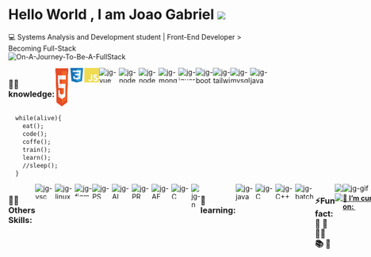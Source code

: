   # Hello World , I am Joao Gabriel  <img width="50" src="https://c.tenor.com/LoziwJSpAyAAAAAC/hulk-dance.gif">
  
  :computer: Systems Analysis and Development student | Front-End Developer > Becoming Full-Stack <br>
  <img alt="On-A-Journey-To-Be-A-FullStack" src= "https://readme-typing-svg.herokuapp.com/?lines=On+a+journey+to+be+a+Fullstack!" >
 
  <div style="display:flex">
  <h3>👨‍💻 knowledge: </h3>
  <img alt="jg-HTML" align="center" width="30" src="https://raw.githubusercontent.com/devicons/devicon/master/icons/html5/html5-original.svg">
  <img alt="jg-CSS" align="center" height="30" width="40" src="https://raw.githubusercontent.com/devicons/devicon/master/icons/css3/css3-original.svg">
  <img alt="jg-Js" align="center" height="30" width="40" src="https://raw.githubusercontent.com/devicons/devicon/master/icons/javascript/javascript-plain.svg">
  <img alt="jg-vue" align="center" height="30" width="40" src="https://cdn.jsdelivr.net/gh/devicons/devicon/icons/vuejs/vuejs-original.svg">
     <img alt="jg-node" align="center" height="30" width="40" src="https://cdn.jsdelivr.net/gh/devicons/devicon/icons/nodejs/nodejs-original.svg">
    <img alt="jg-node" align="center" height="30" width="40" src="https://cdn.jsdelivr.net/gh/devicons/devicon/icons/express/express-original.svg">
     <img alt="jg-mongo" align="center" height="30" width="40" src="https://cdn.jsdelivr.net/gh/devicons/devicon/icons/mongodb/mongodb-original.svg"> 
   <img alt="jg-jquery" align="center" height="25" width="35" src="https://cdn.jsdelivr.net/gh/devicons/devicon/icons/jquery/jquery-original.svg">
  <img alt="jg-bootstrap" align="center" height="35" width="35" src="https://cdn.jsdelivr.net/gh/devicons/devicon/icons/bootstrap/bootstrap-plain.svg"> 
        <img alt="jg-tailwindcss" align="center" height="35" width="35" src="https://cdn.jsdelivr.net/gh/devicons/devicon/icons/tailwindcss/tailwindcss-plain.svg"> 
           <img alt="jg-mysql" align="center" height="30" width="40" src="https://cdn.jsdelivr.net/gh/devicons/devicon/icons/mysql/mysql-original.svg">
  <img alt="jg-java" align="center" height="35" width="40" src="https://cdn.jsdelivr.net/gh/devicons/devicon/icons/java/java-original.svg">  

  </div>
  
      while(alive){
        eat();
        code();
        coffe();
        train();
        learn();
        //sleep();
      }
    
 <div style="display:flex">  
  <h3>🧙‍♂️ Others Skills:</h3>
<div style="display:flex">  
   <img alt="jg-vsc" align="center" height="30" width="40" src="https://cdn.jsdelivr.net/gh/devicons/devicon/icons/vscode/vscode-original.svg">
  <img alt="jg-linux" align="center" height="30" width="40" src="https://cdn.jsdelivr.net/gh/devicons/devicon/icons/linux/linux-original.svg"> 
  <img alt="jg-figma" align="center" height="25" width="35" src="https://cdn.jsdelivr.net/gh/devicons/devicon/icons/figma/figma-original.svg">
  <img alt="jg-PS" align="center" height="30" width="40" src="https://cdn.jsdelivr.net/gh/devicons/devicon/icons/photoshop/photoshop-plain.svg">
  <img alt="jg-AI" align="center" height="30" width="40" src="https://cdn.jsdelivr.net/gh/devicons/devicon/icons/illustrator/illustrator-plain.svg">
  <img alt="jg-PR" align="center" height="30" width="40" src="https://cdn.jsdelivr.net/gh/devicons/devicon/icons/premierepro/premierepro-original.svg">
  <img alt="jg-AE" align="center" height="30" width="40" src="https://cdn.jsdelivr.net/gh/devicons/devicon/icons/aftereffects/aftereffects-original.svg">
  <img alt="jg-C" align="center" height="30" width="40" src="https://cdn.jsdelivr.net/gh/devicons/devicon/icons/canva/canva-original.svg">
  <img alt="jg-n" align="center" src="https://img.icons8.com/material-outlined/30/000000/notion--v1.png">
   </div>
  

  <div style="display:flex">  
    <h3>📖 learning:</h3>
     <img alt="jg-java" align="center" height="35" width="40" src="https://cdn.jsdelivr.net/gh/devicons/devicon/icons/java/java-original.svg"> 
    <img alt="jg-C" align="center" height="30" width="40" src="https://cdn.jsdelivr.net/gh/devicons/devicon/icons/c/c-original.svg"> 
    <img alt="jg-C++" align="center" height="30" width="40" src="https://cdn.jsdelivr.net/gh/devicons/devicon/icons/cplusplus/cplusplus-original.svg"> 
    <img alt="jg-batch" align="center" height="30" width="40" src="https://img.icons8.com/pastel-glyph/64/000000/batch-script--v2.png">
     
   </div>
    
  <hr>
    
  ### ⚡Fun fact: 🧠 🧘‍ 🏋️‍♀ 📚 💼
    - I totally changed my life and now I am looking for the best of myself in all aspects.
    💻📚Interested in every area of technology, especially cyber security, programming and design
    
  <div>
  <a href="https://github.com/joaogabrielz">
  <img height="180em" src="https://github-readme-stats.vercel.app/api?username=joaogabrielz&show_icons=true&theme=aura&include_all_commits=true&count_private=true"/>
  <img height="150em" src="https://github-readme-stats.vercel.app/api/top-langs/?username=joaogabrielz&layout=compact&langs_count=12&theme=aura"/>  
  </div>    
   
  <div class="img-gif">
  <img align="right" alt="jg-gif" width="180" src="https://media.discordapp.net/attachments/845618602505404427/880084863124897863/GIFPAL-20210825103807.gif">
  </div>
    
  <div>
  <h4>🏢 I’m currently working on:
  <img alt="" align="center" width="150" src="">
  </h4>
  </div>
   
   ##
    
<div> 
   <a href="https://t.me/joaogabrielz" target="_blank"><img src="https://img.shields.io/badge/Telegram-2CA5E0?style=for-the-badge&logo=telegram&logoColor=white" target="_blank"></a> 
  <a href="https://www.instagram.com/th3jg/" target="_blank"><img src="https://img.shields.io/badge/-Instagram-%23E4405F?style=for-the-badge&logo=instagram&logoColor=white"         target="_blank"></a>
  <a href = "mailto:zacarias1021@gmail.com"><img src="https://img.shields.io/badge/Gmail-D14836?style=for-the-badge&logo=gmail&logoColor=white" target="_blank"></a>
  <a href="https://www.linkedin.com/in/jo%C3%A3o-gabriel-zacarias-455b41160"><img src="https://img.shields.io/badge/-LinkedIn-%230077B5?style=for-the-            badge&logo=linkedin&logoColor=white" width="100" target="_blank"></a>  
</div>
